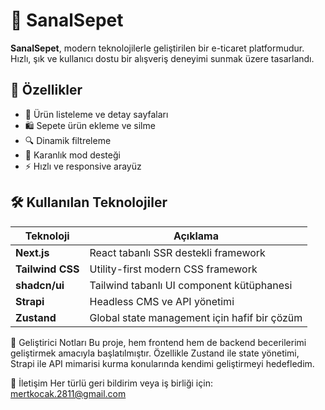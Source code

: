 # 🛒 SanalSepet

**SanalSepet**, modern teknolojilerle geliştirilen bir e-ticaret platformudur. Hızlı, şık ve kullanıcı dostu bir alışveriş deneyimi sunmak üzere tasarlandı.

## 🚀 Özellikler

- 🧾 Ürün listeleme ve detay sayfaları  
- 🛍️ Sepete ürün ekleme ve silme  
- 🔍 Dinamik filtreleme  
- 🌙 Karanlık mod desteği  
- ⚡️ Hızlı ve responsive arayüz

## 🛠️ Kullanılan Teknolojiler

| Teknoloji     | Açıklama                                 |
|---------------|-------------------------------------------|
| **Next.js**   | React tabanlı SSR destekli framework      |
| **Tailwind CSS** | Utility-first modern CSS framework       |
| **shadcn/ui** | Tailwind tabanlı UI component kütüphanesi |
| **Strapi**    | Headless CMS ve API yönetimi              |
| **Zustand**   | Global state management için hafif bir çözüm |


🧠 Geliştirici Notları
Bu proje, hem frontend hem de backend becerilerimi geliştirmek amacıyla başlatılmıştır. Özellikle Zustand ile state yönetimi, Strapi ile API mimarisi kurma konularında kendimi geliştirmeyi hedefledim.

📧 İletişim
Her türlü geri bildirim veya iş birliği için:
mertkocak.2811@gmail.com

